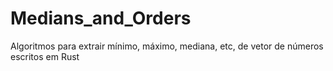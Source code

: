 # Medians_and_Orders
Algoritmos para extrair mínimo, máximo, mediana, etc, de vetor de números  escritos em Rust

